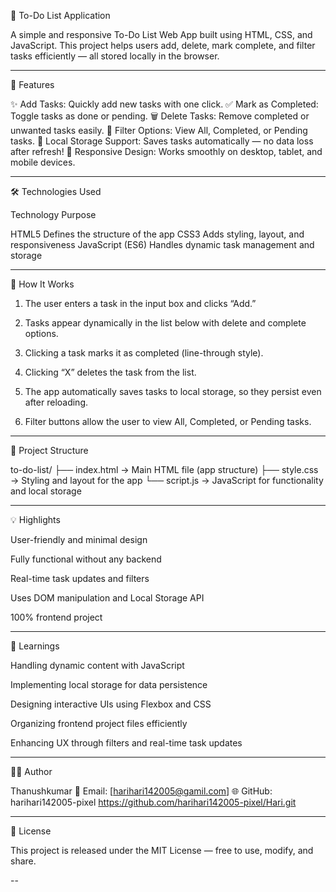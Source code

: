 📝 To-Do List Application

A simple and responsive To-Do List Web App built using HTML, CSS, and JavaScript.
This project helps users add, delete, mark complete, and filter tasks efficiently — all stored locally in the browser.


---

🚀 Features

✨ Add Tasks: Quickly add new tasks with one click.
✅ Mark as Completed: Toggle tasks as done or pending.
🗑️ Delete Tasks: Remove completed or unwanted tasks easily.
📁 Filter Options: View All, Completed, or Pending tasks.
💾 Local Storage Support: Saves tasks automatically — no data loss after refresh!
📱 Responsive Design: Works smoothly on desktop, tablet, and mobile devices.


---

🛠️ Technologies Used

Technology	Purpose

HTML5	Defines the structure of the app
CSS3	Adds styling, layout, and responsiveness
JavaScript (ES6)	Handles dynamic task management and storage



---

🧩 How It Works

1. The user enters a task in the input box and clicks “Add.”


2. Tasks appear dynamically in the list below with delete and complete options.


3. Clicking a task marks it as completed (line-through style).


4. Clicking “X” deletes the task from the list.


5. The app automatically saves tasks to local storage, so they persist even after reloading.


6. Filter buttons allow the user to view All, Completed, or Pending tasks.




---

📂 Project Structure

to-do-list/
├── index.html   → Main HTML file (app structure)
├── style.css    → Styling and layout for the app
└── script.js    → JavaScript for functionality and local storage


---

💡 Highlights

User-friendly and minimal design

Fully functional without any backend

Real-time task updates and filters

Uses DOM manipulation and Local Storage API

100% frontend project



---

🧠 Learnings

Handling dynamic content with JavaScript

Implementing local storage for data persistence

Designing interactive UIs using Flexbox and CSS

Organizing frontend project files efficiently

Enhancing UX through filters and real-time task updates



---

👨‍💻 Author

Thanushkumar
📧 Email: [harihari142005@gamil.com]
🌐 GitHub: harihari142005-pixel https://github.com/harihari142005-pixel/Hari.git


---

🪪 License

This project is released under the MIT License — free to use, modify, and share.


--
